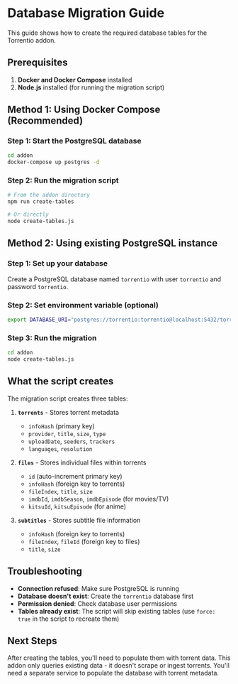 # Database Migration Guide

This guide shows how to create the required database tables for the Torrentio addon.

## Prerequisites

1. **Docker and Docker Compose** installed
2. **Node.js** installed (for running the migration script)

## Method 1: Using Docker Compose (Recommended)

### Step 1: Start the PostgreSQL database
```bash
cd addon
docker-compose up postgres -d
```

### Step 2: Run the migration script
```bash
# From the addon directory
npm run create-tables

# Or directly
node create-tables.js
```

## Method 2: Using existing PostgreSQL instance

### Step 1: Set up your database
Create a PostgreSQL database named `torrentio` with user `torrentio` and password `torrentio`.

### Step 2: Set environment variable (optional)
```bash
export DATABASE_URI="postgres://torrentio:torrentio@localhost:5432/torrentio"
```

### Step 3: Run the migration
```bash
cd addon
node create-tables.js
```

## What the script creates

The migration script creates three tables:

1. **`torrents`** - Stores torrent metadata
   - `infoHash` (primary key)
   - `provider`, `title`, `size`, `type`
   - `uploadDate`, `seeders`, `trackers`
   - `languages`, `resolution`

2. **`files`** - Stores individual files within torrents
   - `id` (auto-increment primary key)
   - `infoHash` (foreign key to torrents)
   - `fileIndex`, `title`, `size`
   - `imdbId`, `imdbSeason`, `imdbEpisode` (for movies/TV)
   - `kitsuId`, `kitsuEpisode` (for anime)

3. **`subtitles`** - Stores subtitle file information
   - `infoHash` (foreign key to torrents)
   - `fileIndex`, `fileId` (foreign key to files)
   - `title`, `size`

## Troubleshooting

- **Connection refused**: Make sure PostgreSQL is running
- **Database doesn't exist**: Create the `torrentio` database first
- **Permission denied**: Check database user permissions
- **Tables already exist**: The script will skip existing tables (use `force: true` in the script to recreate them)

## Next Steps

After creating the tables, you'll need to populate them with torrent data. This addon only queries existing data - it doesn't scrape or ingest torrents. You'll need a separate service to populate the database with torrent metadata.
